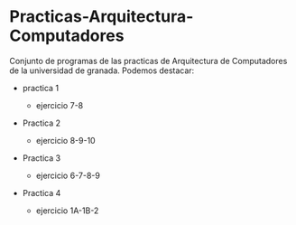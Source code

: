 Practicas-Arquitectura-Computadores
===================================

Conjunto de programas  de las practicas de Arquitectura de Computadores de la universidad de granada.
Podemos destacar:

* practica 1
    *   ejercicio 7-8



* Practica 2
    *   ejercicio 8-9-10
    
    
* Practica 3
    *   ejercicio 6-7-8-9
    
    
* Practica 4
    *   ejercicio 1A-1B-2
